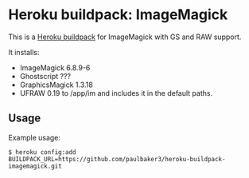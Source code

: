 Heroku buildpack: ImageMagick
=============================

This is a [Heroku buildpack](http://devcenter.heroku.com/articles/buildpacks) for ImageMagick with GS and RAW support.

It installs: 
- ImageMagick 6.8.9-6
- Ghostscript ??? 
- GraphicsMagick 1.3.18
- UFRAW 0.19
to /app/im and includes it in the default paths.

Usage
-----

Example usage:

    $ heroku config:add BUILDPACK_URL=https://github.com/paulbaker3/heroku-buildpack-imagemagick.git
